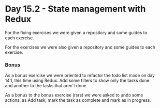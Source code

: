 # Day 15.2 - State management with Redux

For the fixing exercises we were given a repository and some guides to each exercise.

For the exercises we were also given a repository and some guides to each exercise.

### Bonus

As a bonus exercise we were oriented to refactor the todo list made on day 14.1, this time using Redux. Add some filters to show only the tasks done and another to the tasks that aren't done.

As a bonus to the bonus exercise (rsrs) we were asked to undo some actions, as Add task, mark the task as complete and mark as in progress.